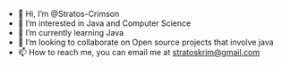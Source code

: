 - 👋 Hi, I’m @Stratos-Crimson
- 👀 I’m interested in Java and Computer Science
- 🌱 I’m currently learning Java
- 💞️ I’m looking to collaborate on Open source projects that involve java
- 📫 How to reach me, you can email me at stratoskrim@gmail.com

<!---
Stratos-Crimson/Stratos-Crimson is a ✨ special ✨ repository because its `README.md` (this file) appears on your GitHub profile.
You can click the Preview link to take a look at your changes.
--->
